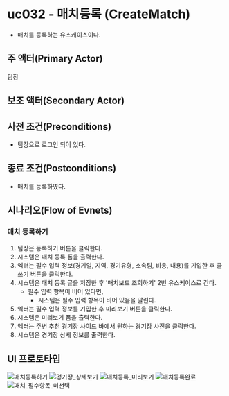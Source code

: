 # uc032 - 매치등록 (CreateMatch)
- 매치를 등록하는 유스케이스이다.

## 주 액터(Primary Actor)

팀장

## 보조 액터(Secondary Actor)

## 사전 조건(Preconditions)

- 팀장으로 로그인 되어 있다.

## 종료 조건(Postconditions)

- 매치를 등록하였다.

## 시나리오(Flow of Evnets)

### 매치 등록하기

1. 팀장은 등록하기 버튼을 클릭한다.
2. 시스템은 매치 등록 폼을 출력한다.
3. 엑터는 필수 입력 정보(경기일, 지역, 경기유형, 소속팀, 비용, 내용)를 기입한 후 클쓰기 버튼을 클릭한다.
4. 시스템은 매치 등록 글을 저장한 후 '매치보드 조회하기' 2번 유스케이스로 간다.
    - 필수 입력 항목이 비어 있다면,
        - 시스템은 필수 입력 항목이 비어 있음을 알린다.
5. 엑터는 필수 입력 정보를 기입한 후 미리보기 버튼을 클릭한다.
6. 시스템은 미리보기 폼을 출력한다.
7. 엑터는 주변 추천 경기장 사이드 바에서 원하는 경기장 사진을 클릭한다.
8. 시스템은 경기장 상세 정보를 출력한다.

### 

## UI 프로토타입
![매치등록하기](./images/CreateMatch.jpg)
![경기장_상세보기](./images/CreateMatchGround.jpg)
![매치등록_미리보기](./images/CreateMatchMirror.jpg)
![매치등록완료](./images/CreatedMatch.jpg)
![매치_필수항목_미선택](./images/necessaryNotNull.jpg)


